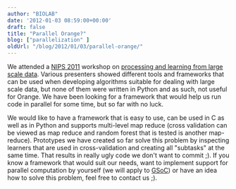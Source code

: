 ```yaml
---
author: "BIOLAB"
date: '2012-01-03 08:59:00+00:00'
draft: false
title: "Parallel Orange?"
blog: ["parallelization" ]
oldUrl: "/blog/2012/01/03/parallel-orange/"
---
```


We attended a [NIPS 2011](http://nips.cc/) workshop on [processing and learning from large scale data](http://biglearn.org/). Various presenters showed different tools and frameworks that can be used when developing algorithms suitable for dealing with large scale data, but none of them were written in Python and as such, not useful for Orange. We have been looking for a framework that would help us run code in parallel for some time, but so far with no luck.

We would like to have a framework that is easy to use, can be used in C as well as in Python and supports multi-level map reduce (cross validation can be viewed as map reduce and random forest that is tested is another map-reduce). Prototypes we have created so far solve this problem by inspecting learners that are used in cross-validation and creating all "subtasks" at the same time. That results in really ugly code we don't want to commit ;). If you know a framework that would suit our needs, want to implement support for parallel computation by yourself (we will apply to [GSoC](https://code.google.com/soc/)) or have an idea how to solve this problem, feel free to contact us ;).
